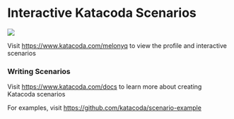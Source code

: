 # Interactive Katacoda Scenarios

[![](http://shields.katacoda.com/katacoda/melonyq/count.svg)](https://www.katacoda.com/melonyq "Get your profile on Katacoda.com")

Visit https://www.katacoda.com/melonyq to view the profile and interactive scenarios

### Writing Scenarios
Visit https://www.katacoda.com/docs to learn more about creating Katacoda scenarios

For examples, visit https://github.com/katacoda/scenario-example
